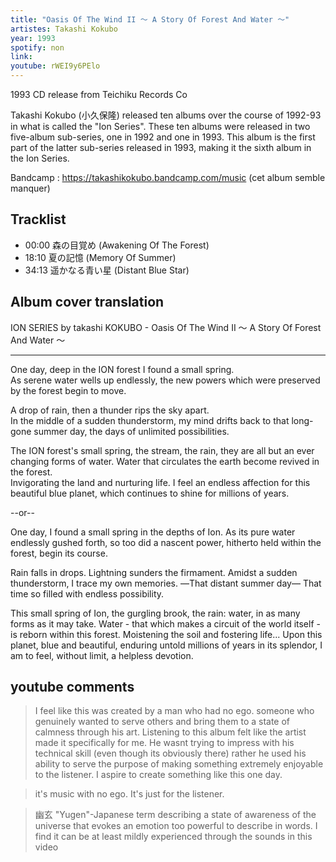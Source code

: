 ```yaml
---
title: "Oasis Of The Wind II ～ A Story Of Forest And Water ～"
artistes: Takashi Kokubo
year: 1993
spotify: non
link:
youtube: rWEI9y6PElo
---
```


<!--more-->

1993 CD release from Teichiku Records Co

Takashi Kokubo (小久保隆) released ten albums over the course of 1992-93 in what is called the "Ion Series". These ten albums were released in two five-album sub-series, one in 1992 and one in 1993. This album is the first part of the latter sub-series released in 1993, making it the sixth album in the Ion Series.

Bandcamp : https://takashikokubo.bandcamp.com/music (cet album semble manquer)

## Tracklist

- 00:00 森の目覚め (Awakening Of The Forest)
- 18:10 夏の記憶 (Memory Of Summer)
- 34:13 遥かなる青い星 (Distant Blue Star)

## Album cover translation

ION SERIES by takashi KOKUBO - Oasis Of The Wind II ～ A Story Of Forest And Water ～

---

One day, deep in the ION forest I found a small spring.  
As serene water wells up endlessly, the new powers which were preserved by the forest begin to move.

A drop of rain, then a thunder rips the sky apart.  
In the middle of a sudden thunderstorm, my mind drifts back to that long-gone summer day, the days of unlimited possibilities.

The ION forest's small spring, the stream, the rain, they are all but an ever changing forms of water.
Water that circulates the earth become revived in the forest.  
Invigorating the land and nurturing life. 
I feel an endless affection for this beautiful blue planet, which continues to shine for millions of years.

--or--

One day,
I found a small spring
in the depths of Ion.
As its pure water endlessly gushed forth,
so too did a nascent power, hitherto held within the forest, begin its course.

Rain falls in drops. Lightning sunders the firmament.
Amidst a sudden thunderstorm, I trace my own memories.
―That distant summer day―
That time so filled with endless possibility.

This small spring of Ion, the gurgling brook, the rain:
water, in as many forms as it may take.
Water - that which makes a circuit of the world itself -
is reborn within this forest.
Moistening the soil
and fostering life...
Upon this planet, blue and beautiful,
enduring untold millions of years in its splendor,
I am to feel, without limit,
a helpless devotion.

## youtube comments

> I feel like this was created by a man who had no ego. someone who genuinely wanted to serve others and bring them to a state of calmness through his art. Listening to this album felt like the artist made it specifically for me. He wasnt trying to impress with his technical skill (even though its obviously there) rather he used his ability to serve the purpose of making something extremely enjoyable to the listener. I aspire to create something like this one day.

> it's music with no ego.  It's just for the listener.

> 幽玄 "Yugen"-Japanese term describing a state of awareness of the universe that evokes an emotion too powerful to describe in words. I find it can be at least mildly experienced through the sounds in this video
